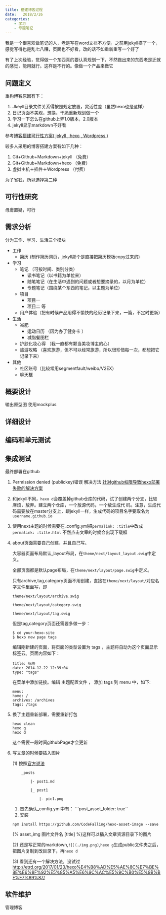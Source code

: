 ```yaml
---
title: 搭建博客过程
date:   2018/2/26
categories: 
    - 学习 
    - 专题笔记
---
```

我是一个很喜欢做笔记的人，老是写在word文档不方便。之前用jekyll搭了一个，感觉写得也是乱七八糟，页面也不好看，改的话不如重新重写一个好了

有了上次经验，觉得做一个东西真的要认真规划一下，不然做出来的东西老是迁就的感觉，能用就行。这样是不行的。像做一个产品来做它
## 问题定义
重构博客原因有下：

1. Jkeyll目录文件关系得按照规定放置，灵活性差（虽然hexo也是这样）
2. 日记页面不美观，想换，干脆重新规划做一个
3. 学习一下怎么在github上弄1.0版本，2.0版本
4. jekyll显示markdown不好看

参考[博客搭建可行性方案( jekyll , hexo , Wordpress )](https://www.jianshu.com/p/c4f145fdd637)

较多人采用的博客搭建方案有如下几种：

1. Git+Github+Markdown+jekyll （免费）
2. Git+Github+Markdown+hexo （免费）
3. 虚拟主机＋插件＋Wordpress （付费）

为了省钱，所以选择第二种
## 可行性研究 
毋庸置疑，可行

## 需求分析
分为工作、学习、生活三个模块
- 工作
    - 简历 (制作简历网页，jekyll那个是直接把简历模板copy过来的)
- 学习
    - 笔记 （可按时间、类别分类）
        - 读书笔记（以书籍为单位来）
        - 随笔笔记（在生活中遇到的问题或者想要摘录的，以月为单位）
        - 专题笔记（围绕某个东西的笔记，以主题为单位）
    - 项目
        - 项目一
        - 项目二 等
    - 用户体验（把有时候产品用得不愉快的经历记录下来，一篇，不定时更新）
- 生活
    - 减肥 
        - 运动日历 （因为办了健身卡 ）
        - 减脂餐图栏
    - 护肤化妆心得 （我一直都有颗当美妆博主的心）
    - 旅游攻略 （喜欢旅游，但不可以经常旅游，所以很珍惜每一次，都想把它记录下来）
- 其他
    - 社区账号（比较常用segmentfault/weibo/V2EX）
    - 聊天框

## 概要设计
输出原型图
使用mockplus
## 详细设计

## 编码和单元测试

## 集成测试
最终部署在github

1. Permission denied (publickey)错误
    解决方法
    [针对github权限导致hexo部署失败的解决方案](https://www.cnblogs.com/xsilence/p/6001938.html)

2. 和jekyll不同，``hexo d``会覆盖掉github仓库的代码，试了创建两个分支，比较麻烦，放弃。建立两个仓库，一个放源代码，一个放生成代    码。注意，生成代码需要放在master分支上，跟jekyll一样，生成代码的项目名字要取名为``username.github.io``

3. 使用next主题的时候需要在_config.yml把``permalink: :title``中改成
    ``permalink: :title.html``
    不然点击文章的时候会出现下载框

4. about页面需要自己创建，并且自己写。

    大容器页面布局默认_layout布局，在``theme/next/layout_layout.swig``中定义。

    全部页面都是默认page布局，在``theme/next/layout/page.swig``中定义。

    只有archive,tag,category页面不用创建，直接在``theme/next/layout/``对应名字文件里面写，即

    ``theme/next/layout/archive.swig``

    ``theme/next/layout/category.swig``

    ``theme/next/layout/tag.swig``

    但是tag,category页面还需要多做一步：

    ```
    $ cd your-hexo-site
    $ hexo new page tags
    ```
    编辑刚新建的页面，将页面的类型设置为 tags ，主题将自动为这个页面显示标签云。页面内容如下：
    ```
    title: 标签
    date: 2014-12-22 12:39:04
    type: "tags"
    ```
    在菜单中添加链接。编辑 主题配置文件 ， 添加 tags 到 menu 中，如下:
    ```
    menu:
    home: /
    archives: /archives
    tags: /tags
    ```

5. 换了主题重新部署，需要重新打包
    ```
    hexo clean
    hexo g
    hexo d
    ```
    这个需要一段时间githubPage才会更新
    
6. 写文章的时候要插入图片 

    (1) 按照[官方说法](https://hexo.io/zh-cn/docs/asset-folders.html)
    ```
        _posts

            |- post1.md

            |_ post1

                |- pic1.png
    ```
    1. 首先确认_config.yml中有：
    ```post_asset_folder: true``
    2. 安装
    
    ```npm install https://github.com/CodeFalling/hexo-asset-image --save```

    {% asset_img 图片文件名 [title] %}这样可以插入文章资源目录下的图片

    (2) 还是写正常的markdown,``![](./img.png)``,``hexo g``生成public文件夹之后，把图片复制到改目录下，再``hexo d``
    
    (3) 看到还有一个解决方法，没试过
    http://etrd.org/2017/01/23/hexo%E4%B8%AD%E5%AE%8C%E7%BE%8E%E6%8F%92%E5%85%A5%E6%9C%AC%E5%9C%B0%E5%9B%BE%E7%89%87/
## 软件维护
管理博客



